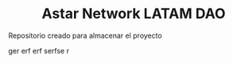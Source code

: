 <h1 align="center">Astar Network LATAM DAO</h1>
<p>Repositorio creado para almacenar el proyecto</p>

ger
erf
erf
serfse
r

